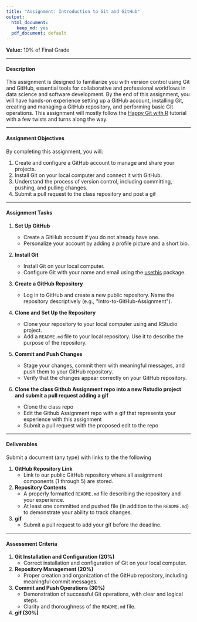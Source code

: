 ```yaml
---
title: "Assignment: Introduction to Git and GitHub"
output:
  html_document:
    keep_md: yes
  pdf_document: default
---
```


**Value:** 10% of Final Grade  

---

#### **Description**  
This assignment is designed to familiarize you with version control using Git and GitHub, essential tools for collaborative and professional workflows in data science and software development. By the end of this assignment, you will have hands-on experience setting up a GitHub account, installing Git, creating and managing a GitHub repository, and performing basic Git operations. This assignment will mostly follow the [Happy Git with R](https://happygitwithr.com/) tutorial with a few twists and turns along the way. 

---

#### **Assignment Objectives**  
By completing this assignment, you will:  
1. Create and configure a GitHub account to manage and share your projects.  
2. Install Git on your local computer and connect it with GitHub.  
3. Understand the process of version control, including committing, pushing, and pulling changes.  
4. Submit a pull request to the class repository and post a gif

---

#### **Assignment Tasks**  

1. **Set Up GitHub**  
   - Create a GitHub account if you do not already have one.  
   - Personalize your account by adding a profile picture and a short bio.  

2. **Install Git**  
   - Install Git on your local computer.  
   - Configure Git with your name and email using the [usethis](https://usethis.r-lib.org/) package.  

3. **Create a GitHub Repository**  
   - Log in to GitHub and create a new public repository. Name the repository descriptively (e.g., "Intro-to-GitHub-Assignment").  

4. **Clone and Set Up the Repository**  
   - Clone your repository to your local computer using and RStudio project.  
   - Add a `README.md` file to your local repository. Use it to describe the purpose of the repository.  

5. **Commit and Push Changes**  
   - Stage your changes, commit them with meaningful messages, and push them to your GitHub repository.  
   - Verify that the changes appear correctly on your GitHub repository.  
   
6. **Clone the class Github Assignment repo into a new Rstudio project and submit a pull request adding a gif**
   - Clone the class repo
   - Edit the Github Assignment repo with a gif that represents your experience with this assignment
   - Submit a pull request with the proposed edit to the repo

---

#### **Deliverables**  

Submit a document (any type) with links to the the following

  1. **GitHub Repository Link**  
     - Link to our public GitHub repository where all assignment components (1 through 5) are stored.  
  2. **Repository Contents**  
     - A properly formatted `README.md` file describing the repository and your experience.  
     - At least one committed and pushed file (in addition to the `README.md`) to demonstrate your ability to track changes.  
  3. **gif**
     - Submit a pull request to add your gif before the deadline. 

---

#### **Assessment Criteria**  

1. **Git Installation and Configuration (20%)**  
   - Correct installation and configuration of Git on your local computer.  
2. **Repository Management (20%)**  
   - Proper creation and organization of the GitHub repository, including meaningful commit messages.  
3. **Commit and Push Operations (30%)**  
   - Demonstration of successful Git operations, with clear and logical steps.  
   - Clarity and thoroughness of the `README.md` file.  
4. **gif (30%)**  

